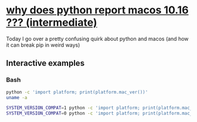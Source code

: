 # [why does python report macos 10.16 ??? (intermediate)](https://youtu.be/Kg8s2YV-aFE)

Today I go over a pretty confusing quirk about python and macos (and how it can break pip in weird ways)

## Interactive examples

### Bash

```bash
python -c 'import platform; print(platform.mac_ver())'
uname -a

SYSTEM_VERSION_COMPAT=1 python -c 'import platform; print(platform.mac_ver())'
SYSTEM_VERSION_COMPAT=0 python -c 'import platform; print(platform.mac_ver())'
```
